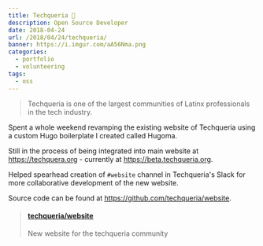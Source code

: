 ```yaml
---
title: Techqueria 🌮
description: Open Source Developer
date: 2018-04-24
url: /2018/04/24/techqueria/
banner: https://i.imgur.com/aA56Nma.png
categories:
  - portfolio
  - volunteering
tags:
  - oss
---
```


> Techqueria is one of the largest communities of Latinx professionals in the tech industry.

Spent a whole weekend revamping the existing website of Techqueria using a custom Hugo boilerplate I created called Hugoma.

Still in the process of being integrated into main website at https://techquera.org - currently at https://beta.techqueria.org.

Helped spearhead creation of `#website` channel in Techqueria's Slack for more collaborative development of the new website.

Source code can be found at https://github.com/techqueria/website.

<blockquote class="embedly-card"><h4><a href="https://github.com/techqueria/website">techqueria/website</a></h4><p>New website for the techqueria community</p></blockquote>
<script async src="//cdn.embedly.com/widgets/platform.js" charset="UTF-8"></script>
